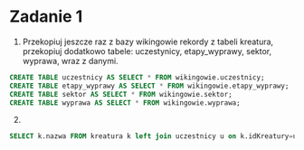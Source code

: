 # Zadanie 1
1. Przekopiuj jeszcze raz z bazy wikingowie rekordy z tabeli kreatura, przekopiuj dodatkowo tabele: uczestynicy, etapy_wyprawy, sektor, wyprawa, wraz z danymi.
```sql
CREATE TABLE uczestnicy AS SELECT * FROM wikingowie.uczestnicy;
CREATE TABLE etapy_wyprawy AS SELECT * FROM wikingowie.etapy_wyprawy;
CREATE TABLE sektor AS SELECT * FROM wikingowie.sektor;
CREATE TABLE wyprawa AS SELECT * FROM wikingowie.wyprawa;
```
2. 
```sql
SELECT k.nazwa FROM kreatura k left join uczestnicy u on k.idKreatury=u.id_uczestnika WHERE u.id_wyprawy IS NULL;
```
